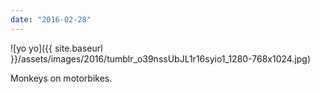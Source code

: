 ```yaml
---
date: "2016-02-28"
---
```


![yo yo]({{ site.baseurl }}/assets/images/2016/tumblr_o39nssUbJL1r16syio1_1280-768x1024.jpg)

Monkeys on motorbikes.
